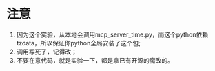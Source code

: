 # 注意
1. 因为这个实验，从本地会调用mcp_server_time.py，而这个python依赖tzdata，所以保证你python全局安装了这个包;
2. 调用写死了，记得改；
3. 不要在意代码，就是实验一下，都是拿已有开源的魔改的。
